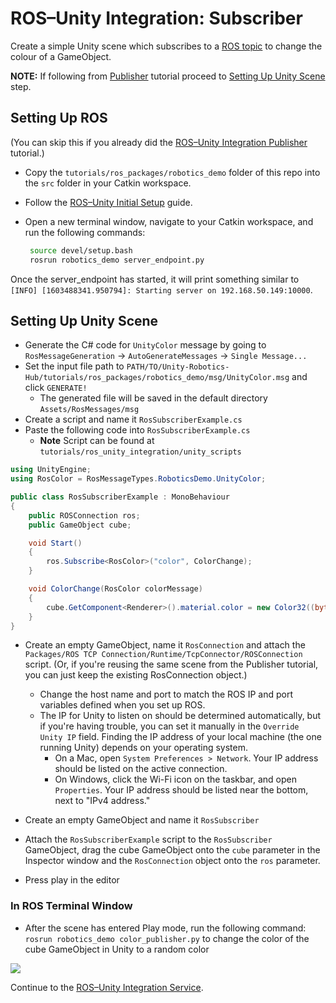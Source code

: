 # ROS–Unity Integration: Subscriber

Create a simple Unity scene which subscribes to a [ROS topic](http://wiki.ros.org/ROS/Tutorials/UnderstandingTopics#ROS_Topics) to change the colour of a GameObject.

**NOTE:** If following from [Publisher](publisher.md) tutorial proceed to [Setting Up Unity Scene](subscriber.md#setting-up-unity-scene) step.

## Setting Up ROS

(You can skip this if you already did the [ROS–Unity Integration Publisher](publisher.md) tutorial.)

- Copy the `tutorials/ros_packages/robotics_demo` folder of this repo into the `src` folder in your Catkin workspace.

- Follow the [ROS–Unity Initial Setup](setup.md) guide.

- Open a new terminal window, navigate to your Catkin workspace, and run the following commands:
  
   ```bash
    source devel/setup.bash
	rosrun robotics_demo server_endpoint.py
   ```

Once the server_endpoint has started, it will print something similar to `[INFO] [1603488341.950794]: Starting server on 192.168.50.149:10000`.

## Setting Up Unity Scene
- Generate the C# code for `UnityColor` message by going to `RosMessageGeneration` -> `AutoGenerateMessages` -> `Single Message...`
- Set the input file path to `PATH/TO/Unity-Robotics-Hub/tutorials/ros_packages/robotics_demo/msg/UnityColor.msg` and click `GENERATE!`
    - The generated file will be saved in the default directory `Assets/RosMessages/msg`
- Create a script and name it `RosSubscriberExample.cs`
- Paste the following code into `RosSubscriberExample.cs`
	- **Note** Script can be found at `tutorials/ros_unity_integration/unity_scripts`

```csharp
using UnityEngine;
using RosColor = RosMessageTypes.RoboticsDemo.UnityColor;

public class RosSubscriberExample : MonoBehaviour
{
    public ROSConnection ros;
    public GameObject cube;

    void Start()
    {
        ros.Subscribe<RosColor>("color", ColorChange);
    }

    void ColorChange(RosColor colorMessage)
    {
        cube.GetComponent<Renderer>().material.color = new Color32((byte)colorMessage.r, (byte)colorMessage.g, (byte)colorMessage.b, (byte)colorMessage.a);
    }
}
```

- Create an empty GameObject, name it `RosConnection` and attach the `Packages/ROS TCP Connection/Runtime/TcpConnector/ROSConnection` script. (Or, if you're reusing the same scene from the Publisher tutorial, you can just keep the existing RosConnection object.)
	- Change the host name and port to match the ROS IP and port variables defined when you set up ROS.
	- The IP for Unity to listen on should be determined automatically, but if you're having trouble, you can set it manually in the `Override Unity IP` field. Finding the IP address of your local machine (the one running Unity) depends on your operating system.
		- On a Mac, open `System Preferences > Network`. Your IP address should be listed on the active connection.
		- On Windows, click the Wi-Fi icon on the taskbar, and open `Properties`. Your IP address should be listed near the bottom, next to "IPv4 address."

- Create an empty GameObject and name it `RosSubscriber`
- Attach the `RosSubscriberExample` script to the `RosSubscriber` GameObject, drag the cube GameObject onto the `cube` parameter in the Inspector window and the `RosConnection` object onto the `ros` parameter.
- Press play in the editor

### In ROS Terminal Window
- After the scene has entered Play mode, run the following command: `rosrun robotics_demo color_publisher.py` to change the color of the cube GameObject in Unity to a random color

![](images/tcp_2.gif)

Continue to the [ROS–Unity Integration Service](service.md).